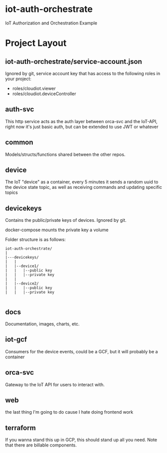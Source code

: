 # iot-auth-orchestrate
IoT Authorization and Orchestration Example

# Project Layout

## iot-auth-orchestrate/service-account.json
Ignored by git, service account key that has access to the following roles in your project:

- roles/cloudiot.viewer
- roles/cloudiot.deviceController

## auth-svc
This http service acts as the auth layer between orca-svc and the IoT-API, right now it's just basic auth, but can be extended to use JWT or whatever

## common
Models/structs/functions shared between the other repos.

## device
The IoT "device" as a container, every 5 minutes it sends a random uuid to the device state topic, as well as receiving commands and updating specific topics

## devicekeys
Contains the public/private keys of devices. Ignored by git.

docker-compose mounts the private key a volume

Folder structure is as follows:
```
iot-auth-orchestrate/
|
|---devicekeys/
|   |
|   |--device1/
|   |   |--public key
|   |   |--private key
|   |
|   |--device2/
|   |   |--public key
|   |   |--private key
        
``` 

## docs
Documentation, images, charts, etc.

## iot-gcf
Consumers for the device events, could be a GCF, but it will probably be a container

## orca-svc
Gateway to the IoT API for users to interact with.

## web
the last thing I'm going to do cause I hate doing frontend work

## terraform
If you wanna stand this up in GCP, this should stand up all you need. Note that there are billable components.  

